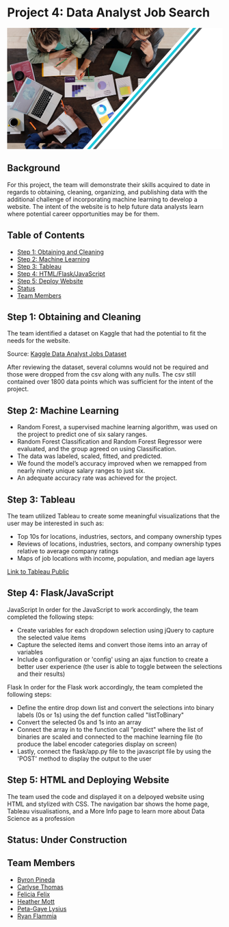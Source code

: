 # Project 4: Data Analyst Job Search

![image](images/background.png)

## **Background**

For this project, the team will demonstrate their skills acquired to date in regards to obtaining, cleaning, organizing, and publishing data with the additional challenge of incorporating machine learning to develop a website.  The intent of the website is to help future data analysts learn where potential career opportunities may be for them.

## **Table of Contents**

- [Step 1: Obtaining and Cleaning](#step-1-obtaining-and-cleaning)
- [Step 2: Machine Learning](#step-2-machine-learning)
- [Step 3: Tableau](#step-3-tableau)
- [Step 4: HTML/Flask/JavaScript](#step-4-html/flask/javascript)
- [Step 5: Deploy Website](#step-5-deploy-website)
- [Status](#status-under-construction)
- [Team Members](#team-members)

## **Step 1: Obtaining and Cleaning**

The team identified a dataset on Kaggle that had the potential to fit the needs for the website.

Source: [Kaggle Data Analyst Jobs Dataset](https://www.kaggle.com/andrewmvd/data-analyst-jobs)

After reviewing the dataset, several columns would not be required and those were dropped from the csv along with any nulls.  The csv still contained over 1800 data points which was sufficient for the intent of the project.

## **Step 2: Machine Learning**

-	Random Forest, a supervised machine learning algorithm, was used on the project to predict one of six salary ranges.
-	Random Forest Classification and Random Forest Regressor were evaluated, and the group agreed on using Classification.
-	The data was labeled, scaled, fitted, and predicted.
-	We found the model’s accuracy improved when we remapped from nearly ninety unique salary ranges to just six.
-	An adequate accuracy rate was achieved for the project. 

## **Step 3: Tableau**

The team utilized Tableau to create some meaningful visualizations that the user may be interested in such as:
- Top 10s for locations, industries, sectors, and company ownership types
- Reviews of locations, industries, sectors, and company ownership types relative to average company ratings
- Maps of job locations with income, population, and median age layers

[Link to Tableau Public](https://public.tableau.com/app/profile/heather.mott/viz/DataScienceJobs_16360772251990/CoverPage_1#1)

## **Step 4: Flask/JavaScript**
JavaScript
In order for the JavaScript to work accordingly, the team completed the following steps:
-	 Create variables for each dropdown selection using jQuery to capture the selected value items
-	 Capture the selected items and convert those items into an array of variables
-	 Include a configuration or 'config' using an ajax function to create a better user experience (the user is able to toggle between the selections and their results)

Flask
In order for the Flask work accordingly, the team completed the following steps:
-	 Define the entire drop down list and convert the selections into binary labels (0s or 1s) using the def function called "listToBinary"
-	 Convert the selected 0s and 1s into an array
-	 Connect the array in to the function call "predict" where the list of binaries are scaled and connected to the machine learning file (to produce the label encoder categories display on screen)
-	 Lastly, connect the flask/app.py file to the javascript file by using the 'POST' method to display the output to the user

## **Step 5: HTML and Deploying Website**

The team used the code and displayed it on a delpoyed website using HTML and stylized with CSS. The navigation bar shows the home page, Tableau visualisations, and a More Info page to learn more about Data Science as a profession



## **Status: Under Construction**

## **Team Members**

- [Byron Pineda](https://github.com/byronpineda225)
- [Carlyse Thomas](https://github.com/CLyseT)
- [Felicia Felix](https://github.com/Felicia620)
- [Heather Mott](https://github.com/HeathMo)
- [Peta-Gaye Lysius](https://github.com/petagaye2001)
- [Ryan Flammia](https://github.com/rflammia-py)
